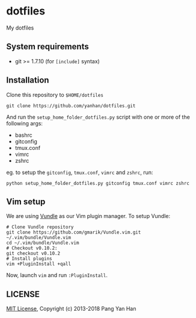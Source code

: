 dotfiles
========

My dotfiles

## System requirements

- git >= 1.7.10 (for `[include]` syntax)

## Installation

Clone this repository to `$HOME/dotfiles`

    git clone https://github.com/yanhan/dotfiles.git

And run the `setup_home_folder_dotfiles.py` script with one or more of the
following args:

- bashrc
- gitconfig
- tmux.conf
- vimrc
- zshrc

eg. to setup the `gitconfig`, `tmux.conf`, `vimrc` and `zshrc`, run:

    python setup_home_folder_dotfiles.py gitconfig tmux.conf vimrc zshrc

## Vim setup

We are using [Vundle](https://github.com/gmarik/Vundle.vim) as our Vim plugin
manager. To setup Vundle:

    # Clone Vundle repository
    git clone https://github.com/gmarik/Vundle.vim.git ~/.vim/bundle/Vundle.vim
    cd ~/.vim/bundle/Vundle.vim
    # Checkout v0.10.2:
    git checkout v0.10.2
    # Install plugins
    vim +PluginInstall +qall

Now, launch `vim` and run `:PluginInstall`.

## LICENSE

[MIT License](/LICENSE), Copyright (c) 2013-2018 Pang Yan Han
